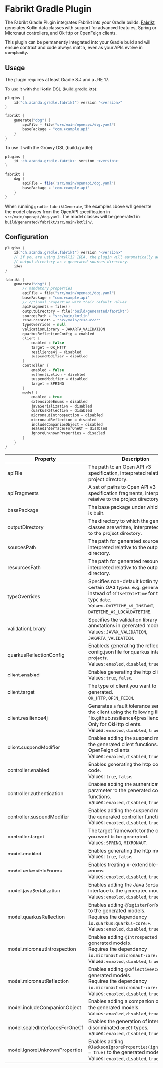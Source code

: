 # Fabrikt Gradle Plugin

The Fabrikt Gradle Plugin integrates Fabrikt into your Gradle builds.
[Fabrikt](https://github.com/cjbooms/fabrikt) generates Kotlin data classes with
support for advanced features, Spring or Micronaut controllers, and OkHttp or
OpenFeign clients.

This plugin can be permanently integrated into your Gradle build and will ensure
contract and code always match, even as your APIs evolve in complexity.

## Usage

The plugin requires at least Gradle 8.4 and a JRE 17.

To use it with the Kotlin DSL (build.gradle.kts):

```kotlin
plugins {
    id("ch.acanda.gradle.fabrikt") version "<version>"
}

fabrikt {
    generate("dog") {
        apiFile = file("src/main/openapi/dog.yaml")
        basePackage = "com.example.api"
    }
}
```

To use it with the Groovy DSL (build.gradle):

```groovy
plugins {
    id 'ch.acanda.gradle.fabrikt' version '<version>'
}

fabrikt {
    dog {
        apiFile = file('src/main/openapi/dog.yaml')
        basePackage = 'com.example.api'
    }
}
```

When running `gradle fabriktGenerate`, the examples above will generate the
model classes from the OpenAPI specification in `src/main/openapi/dog.yaml`. The
model classes will be generated in `build/generated/fabrikt/src/main/kotlin/`.

## Configuration

```kotlin
plugins {
    id("ch.acanda.gradle.fabrikt") version "<version>"
    // If you are using IntelliJ IDEA, the plugin will automatically add the
    // output directory as a generated sources directory.
    idea
}

fabrikt {
    generate("dog") {
        // mandatory properties
        apiFile = file("src/main/openapi/dog.yaml")
        basePackage = "com.example.api"
        // optional properties with their default values
        apiFragments = files()
        outputDirectory = file("build/generated/fabrikt")
        sourcesPath = "src/main/kotlin"
        resourcesPath = "src/main/resources"
        typeOverrides = null
        validationLibrary = JAKARTA_VALIDATION
        quarkusReflectionConfig = enabled
        client {
            enabled = false
            target = OK_HTTP
            resilience4j = disabled
            suspendModifier = disabled
        }
        controller {
            enabled = false
            authentication = disabled
            suspendModifier = disabled
            target = SPRING
        }
        model {
            enabled = true
            extensibleEnums = disabled
            javaSerialization = disabled
            quarkusReflection = disabled
            micronautIntrospection = disabled
            micronautReflection = disabled
            includeCompanionObject = disabled
            sealedInterfacesForOneOf = disabled
            ignoreUnknownProperties = disabled
        }
    }
}
```

| Property                       | Description                                                                                                                                                                                              | Default value             |
|--------------------------------|----------------------------------------------------------------------------------------------------------------------------------------------------------------------------------------------------------|---------------------------|
| apiFile                        | The path to an Open API v3 specification, interpreted relative to the project directory.                                                                                                                 |                           |
| apiFragments                   | A set of paths to Open API v3 specification fragments, interpreted relative to the project directory.                                                                                                    | `files()`                 |
| basePackage                    | The base package under which all code is built.                                                                                                                                                          |                           |
| outputDirectory                | The directory to which the generated classes are written, interpreted relative to the project directory.                                                                                                 | `build/generated/fabrikt` |
| sourcesPath                    | The path for generated source files, interpreted relative to the output directory.                                                                                                                       | `src/main/kotlin`         |
| resourcesPath                  | The path for generated resource files, interpreted relative to the output directory.                                                                                                                     | `src/main/resources`      |
| typeOverrides                  | Specifies non-default kotlin types for certain OAS types, e.g. generate `Instant` instead of `OffsetDateTime` for the OAS type `date`.<br/>Values: `DATETIME_AS_INSTANT`, `DATETIME_AS_LOCALDATETIME`.   | not set                   |
| validationLibrary              | Specifies the validation library used for annotations in generated model classes.<br/>Values: `JAVAX_VALIDATION`, `JAKARTA_VALIDATION`.                                                                  | `JAKARTA_VALIDATION`      |
| quarkusReflectionConfig        | Enableds generating the reflection-config.json file for quarkus integration projects.<br/>Values: `enabled`, `disabled`, `true`, `false`.                                                                | `enabled`                 |
| client.enabled                 | Enables generating the http client code.<br/>Values: `true`, `false`.                                                                                                                                    | `false`                   |
| client.target                  | The type of client you want to be generated.<br/>`OK_HTTP`, `OPEN_FEIGN`.                                                                                                                                | `OK_HTTP`                 |
| client.resilience4j            | Generates a fault tolerance service for the client using the following library "io.github.resilience4j:resilience4j-all:+". Only for OkHttp clients.<br/>Values: `enabled`, `disabled`, `true`, `false`. | `disabled`                |
| client.suspendModifier         | Enables adding the suspend modifier to the generated client functions. Only for OpenFeign clients.<br/>Values: `enabled`, `disabled`, `true`, `false`.                                                   | `disabled`                |
| controller.enabled             | Enables generating the http controller code.<br/>Values: `true`, `false`.                                                                                                                                | `false`                   |
| controller.authentication      | Enables adding the authentication parameter to the generated controller functions.<br/>Values: `enabled`, `disabled`, `true`, `false`.                                                                   | `disabled`                |
| controller.suspendModifier     | Enables adding the suspend modifier to the generated controller functions.<br/>Values: `enabled`, `disabled`, `true`, `false`.                                                                           | `disabled`                |
| controller.target              | The target framework tor the controllers you want to be generated.<br/>Values: `SPRING`, `MICRONAUT`.                                                                                                    | `SPRING`                  |
| model.enabled                  | Enables generating the http model code.<br/>Values: `true`, `false`.                                                                                                                                     | `true`                    |
| model.extensibleEnums          | Enables treating x-extensible-enums as enums.<br/>Values: `enabled`, `disabled`, `true`, `false`.                                                                                                        | `disabled`                |
| model.javaSerialization        | Enables adding the Java `Serializable` interface to the generated models.<br/>Values: `enabled`, `disabled`, `true`, `false`.                                                                            | `disabled`                |      
| model.quarkusReflection        | Enables adding `@RegisterForReflection` to the generated models.<br/>Requires the dependency `io.quarkus:quarkus-core:+`.<br/>Values: `enabled`, `disabled`, `true`, `false`.                            | `disabled`                |
| model.micronautIntrospection   | Enables adding `@Introspected` to the generated models.<br/>Requires the dependency `io.micronaut:micronaut-core:+`.<br/>Values: `enabled`, `disabled`, `true`, `false`.                                 | `disabled`                |
| model.micronautReflection      | Enables adding `@ReflectiveAccess` to the generated models.<br/>Requires the dependency `io.micronaut:micronaut-core:+`.<br/>Values: `enabled`, `disabled`, `true`, `false`.                             | `disabled`                |      
| model.includeCompanionObject   | Enables adding a companion object to the generated models.<br/>Values: `enabled`, `disabled`, `true`, `false`.                                                                                           | `disabled`                |
| model.sealedInterfacesForOneOf | Enables the generation of interfaces for discriminated `oneOf` types.<br/>Values: `enabled`, `disabled`, `true`, `false`.                                                                                | `disabled`                |
| model.ignoreUnknownProperties  | Enables adding `@JacksonIgnoreProperties(ignoreUnknown = true)` to the generated models.<br/>Values: `enabled`, `disabled`, `true`, `false`.                                                             | `disabled`                |
